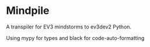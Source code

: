 # Mindpile

A transpiler for EV3 mindstorms to ev3dev2 Python.

Using mypy for types and black for code-auto-formatting
